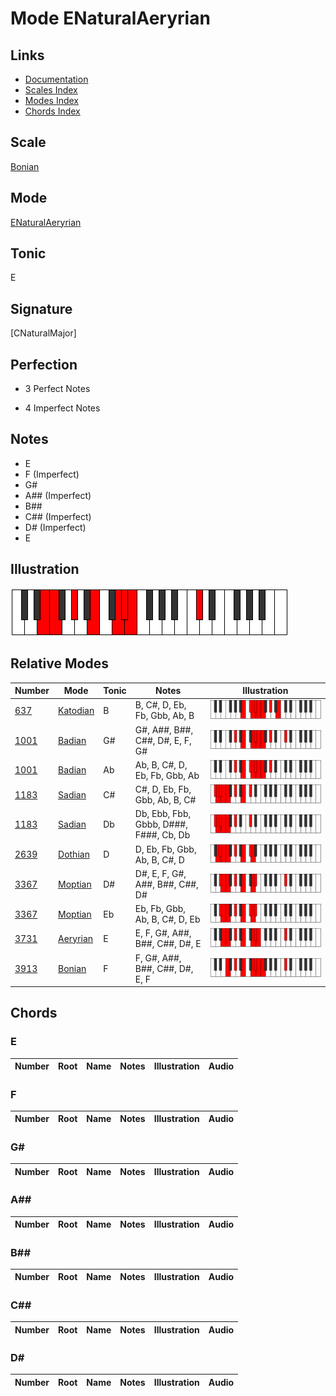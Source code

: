 # Mode ENaturalAeryrian

## Links

- [Documentation](index.md)
- [Scales Index](Scales.md)
- [Modes Index](Modes.md)
- [Chords Index](Chords.md)

## Scale

[Bonian](ScaleBonian.md)

## Mode

[ENaturalAeryrian](ModeENaturalAeryrian.md)

## Tonic

E

## Signature

[CNaturalMajor]

## Perfection

 - 3 Perfect Notes

 - 4 Imperfect Notes

## Notes

- E
- F (Imperfect)
- G#
- A## (Imperfect)
- B##
- C## (Imperfect)
- D# (Imperfect)
- E

## Illustration

![ENaturalAeryrian](ModeENaturalAeryrian.png)

## Relative Modes

| Number | Mode | Tonic | Notes | Illustration |
|--------|------|-------|-------|--------------|
| [637](https://ianring.com/musictheory/scales/637) | [Katodian](ModeKatodian.md) | B | B, C#, D, Eb, Fb, Gbb, Ab, B | ![BNaturalKatodian](ModeBNaturalKatodian.png) |
| [1001](https://ianring.com/musictheory/scales/1001) | [Badian](ModeBadian.md) | G# | G#, A##, B##, C##, D#, E, F, G# | ![GSharpBadian](ModeGSharpBadian.png) |
| [1001](https://ianring.com/musictheory/scales/1001) | [Badian](ModeBadian.md) | Ab | Ab, B, C#, D, Eb, Fb, Gbb, Ab | ![AFlatBadian](ModeAFlatBadian.png) |
| [1183](https://ianring.com/musictheory/scales/1183) | [Sadian](ModeSadian.md) | C# | C#, D, Eb, Fb, Gbb, Ab, B, C# | ![CSharpSadian](ModeCSharpSadian.png) |
| [1183](https://ianring.com/musictheory/scales/1183) | [Sadian](ModeSadian.md) | Db | Db, Ebb, Fbb, Gbbb, D###, F###, Cb, Db | ![DFlatSadian](ModeDFlatSadian.png) |
| [2639](https://ianring.com/musictheory/scales/2639) | [Dothian](ModeDothian.md) | D | D, Eb, Fb, Gbb, Ab, B, C#, D | ![DNaturalDothian](ModeDNaturalDothian.png) |
| [3367](https://ianring.com/musictheory/scales/3367) | [Moptian](ModeMoptian.md) | D# | D#, E, F, G#, A##, B##, C##, D# | ![DSharpMoptian](ModeDSharpMoptian.png) |
| [3367](https://ianring.com/musictheory/scales/3367) | [Moptian](ModeMoptian.md) | Eb | Eb, Fb, Gbb, Ab, B, C#, D, Eb | ![EFlatMoptian](ModeEFlatMoptian.png) |
| [3731](https://ianring.com/musictheory/scales/3731) | [Aeryrian](ModeAeryrian.md) | E | E, F, G#, A##, B##, C##, D#, E | ![ENaturalAeryrian](ModeENaturalAeryrian.png) |
| [3913](https://ianring.com/musictheory/scales/3913) | [Bonian](ModeBonian.md) | F | F, G#, A##, B##, C##, D#, E, F | ![FNaturalBonian](ModeFNaturalBonian.png) |

## Chords

### E

| Number | Root | Name | Notes | Illustration | Audio |
|--------|------|------|-------|--------------|-------|

### F

| Number | Root | Name | Notes | Illustration | Audio |
|--------|------|------|-------|--------------|-------|

### G#

| Number | Root | Name | Notes | Illustration | Audio |
|--------|------|------|-------|--------------|-------|

### A##

| Number | Root | Name | Notes | Illustration | Audio |
|--------|------|------|-------|--------------|-------|

### B##

| Number | Root | Name | Notes | Illustration | Audio |
|--------|------|------|-------|--------------|-------|

### C##

| Number | Root | Name | Notes | Illustration | Audio |
|--------|------|------|-------|--------------|-------|

### D#

| Number | Root | Name | Notes | Illustration | Audio |
|--------|------|------|-------|--------------|-------|

